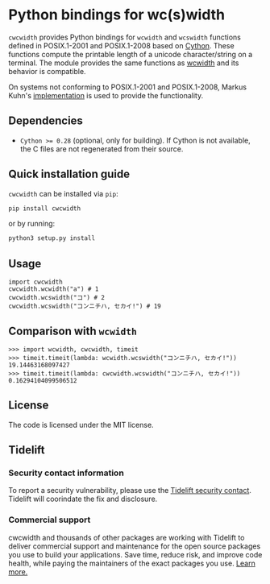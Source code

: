 # Python bindings for wc(s)width

`cwcwidth` provides Python bindings for `wcwidth` and `wcswidth` functions defined in POSIX.1-2001
and POSIX.1-2008 based on [Cython](https://cython.org/). These functions compute the printable
length of a unicode character/string on a terminal. The module provides the same functions as
[wcwidth](https://pypi.org/project/wcwidth/) and its behavior is compatible.

On systems not conforming to POSIX.1-2001 and POSIX.1-2008, Markus Kuhn's
[implementation](https://www.cl.cam.ac.uk/~mgk25/ucs/wcwidth.c) is used to provide the
functionality.

## Dependencies

* `Cython >= 0.28` (optional, only for building). If Cython is not available, the C files are not
  regenerated from their source.

## Quick installation guide

`cwcwidth` can be installed via `pip`:
```sh
pip install cwcwidth
```
or by running:
```sh
python3 setup.py install
```

## Usage

```python3
import cwcwidth
cwcwidth.wcwidth("a") # 1
cwcwidth.wcswidth("コ") # 2
cwcwidth.wcswidth("コンニチハ, セカイ!") # 19
```

## Comparison with `wcwidth`

```python3
>>> import wcwidth, cwcwidth, timeit
>>> timeit.timeit(lambda: wcwidth.wcswidth("コンニチハ, セカイ!"))
19.14463168097427
>>> timeit.timeit(lambda: cwcwidth.wcswidth("コンニチハ, セカイ!"))
0.16294104099506512
```

## License

The code is licensed under the MIT license.

## Tidelift

### Security contact information

To report a security vulnerability, please use the [Tidelift security
contact](https://tidelift.com/security). Tidelift will coorindate the fix and disclosure.

### Commercial support

cwcwidth and thousands of other packages are working with Tidelift to deliver commercial support and
maintenance for the open source packages you use to build your applications. Save time, reduce risk,
and improve code health, while paying the maintainers of the exact packages you use. [Learn
more.](https://tidelift.com/subscription/pkg/pypi-cwcwidth?utm_source=pypi-cwcwidth&utm_medium=referral&utm_campaign=enterprise&utm_term=repo)
